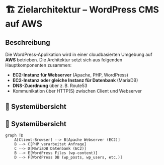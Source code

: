 # 🏗️ Zielarchitektur – WordPress CMS auf AWS

## Beschreibung

Die WordPress-Applikation wird in einer cloudbasierten Umgebung auf **AWS** betrieben. Die Architektur setzt sich aus folgenden Hauptkomponenten zusammen:

- **EC2-Instanz für Webserver** (Apache, PHP, WordPress)
- **EC2-Instanz oder gleiche Instanz für Datenbank** (MariaDB)
- **DNS-Zuordnung** über z. B. Route53
- Kommunikation über HTTP(S) zwischen Client und Webserver

## 🔧 Systemübersicht

## 🔧 Systemübersicht

```mermaid
graph TD
    A[Client-Browser] --> B[Apache Webserver (EC2)]
    B --> C[PHP verarbeitet Anfrage]
    C --> D[MariaDB Datenbank (EC2)]
    B --> E[WordPress Files (wp-content)]
    D --> F[WordPress DB (wp_posts, wp_users, etc.)]
